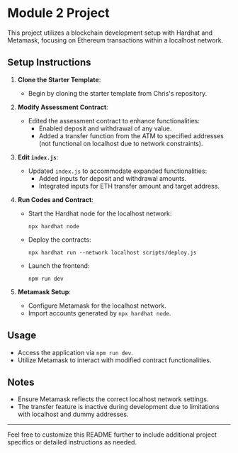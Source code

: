 # Module 2 Project

This project utilizes a blockchain development setup with Hardhat and Metamask, focusing on Ethereum transactions within a localhost network.

## Setup Instructions

1. **Clone the Starter Template**:
   - Begin by cloning the starter template from Chris's repository.

2. **Modify Assessment Contract**:
   - Edited the assessment contract to enhance functionalities:
     - Enabled deposit and withdrawal of any value.
     - Added a transfer function from the ATM to specified addresses (not functional on localhost due to network constraints).

3. **Edit `index.js`**:
   - Updated `index.js` to accommodate expanded functionalities:
     - Added inputs for deposit and withdrawal amounts.
     - Integrated inputs for ETH transfer amount and target address.

4. **Run Codes and Contract**:
   - Start the Hardhat node for the localhost network:

     ```
     npx hardhat node
     ```

   - Deploy the contracts:

     ```
     npx hardhat run --network localhost scripts/deploy.js
     ```

   - Launch the frontend:

     ```
     npm run dev
     ```

5. **Metamask Setup**:
   - Configure Metamask for the localhost network.
   - Import accounts generated by `npx hardhat node`.

## Usage

- Access the application via `npm run dev`.
- Utilize Metamask to interact with modified contract functionalities.

## Notes

- Ensure Metamask reflects the correct localhost network settings.
- The transfer feature is inactive during development due to limitations with localhost and dummy addresses.

---

Feel free to customize this README further to include additional project specifics or detailed instructions as needed.
